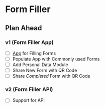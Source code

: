 # Form Filler 

## Plan Ahead 

### v1 (Form Filler App)

- [ ] [App](https://nuuuwan.github.io/form_filler) for Filling Forms
- [ ] Populate App with Commonly used Forms
- [ ] Add Personal Data Module
- [ ] Share New Form with QR Code
- [ ] Share *Completed* Form with QR Code

### v2 (Form Filler API)

- [ ] Support for API